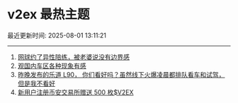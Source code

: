 # v2ex 最热主题

最近更新时间: 2025-08-01 13:11:21

--- 
1. [网球约了异性陪练，被老婆说没有边界感](https://www.v2ex.com/t/1149153) 
2. [观国内车区各种现象有感](https://www.v2ex.com/t/1149155) 
3. [昨晚发布的乐道 L90， 你们看好吗？虽然线下火爆凌晨都排队看车和试驾，但是我不看好](https://www.v2ex.com/t/1149164) 
4. [新用户注册币安交易所赠送 500 枚$V2EX](https://www.v2ex.com/t/1149178) 
